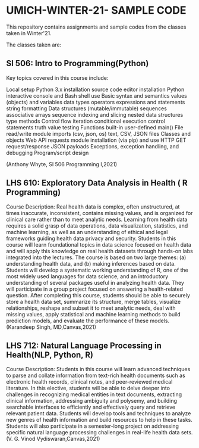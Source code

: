 # UMICH-WINTER-21- SAMPLE CODE
This repository contains assignments and sample codes from the classes taken in Winter'21. 

The classes taken are:

## SI 506: Intro to Programming(Python)
Key topics covered in this course include:

Local setup
Python 3.x installation
source code editor installation
Python interactive console and Bash shell use
Basic syntax and semantics
values (objects) and variables
data types
operators
expressions and statements
string formatting
Data structures (mutable/immutable)
sequences
associative arrays
sequence indexing and slicing
nested data structures
type methods
Control flow
iteration
conditional execution
control statements
truth value testing
Functions
built-in
user-defined
main()
File read/write
module imports (csv, json, os)
text, CSV, JSON files
Classes and objects
Web API
requests module installation (via pip) and use
HTTP GET request/response
JSON payloads
Exceptions, exception handling, and debugging
Program/script design

(Anthony Whyte, SI 506 Programming I,2021)

## LHS 610: Exploratory Data Analysis in Health ( R Programming)

Course Description: Real health data is complex, often unstructured, at times inaccurate, inconsistent, contains missing values, and is organized for clinical care rather than to meet analytic needs. Learning from health data requires a solid grasp of data operations, data visualization, statistics, and machine learning, as well as an understanding of ethical and legal frameworks guiding health data privacy and security. Students in this course will learn foundational topics in data science focused on health data and will apply this knowledge on real health datasets through hands-on labs integrated into the lectures. The course is based on two large themes: (a) understanding health data, and (b) making inferences based on data. Students will develop a systematic working understanding of R, one of the most widely used languages for data science, and an introductory understanding of several packages useful in analyzing health data. They will participate in a group project focused on answering a health-related question. After completing this course, students should be able to securely store a health data set, summarize its structure, merge tables, visualize relationships, reshape and subset it to meet analytic needs, deal with missing values, apply statistical and machine learning methods to build prediction models, and evaluate the performance of these models. (Karandeep Singh, MD,Canvas,2021)

## LHS 712: Natural Language Processing in Health(NLP, Python, R)

Course Description: Students in this course will learn advanced techniques to parse and collate information from text-rich health documents such as electronic health records, clinical notes, and peer-reviewed medical literature. In this elective, students will be able to delve deeper into challenges in recognizing medical entities in text documents, extracting clinical information, addressing ambiguity and polysemy, and building searchable interfaces to efficiently and effectively query and retrieve relevant patient data. Students will develop tools and techniques to analyze new genres of health information and build resources to help in these tasks. Students will also participate in a semester-long project on addressing specific natural language processing challenges in real-life health data sets.(V. G. Vinod Vydiswaran,Canvas,2021)


